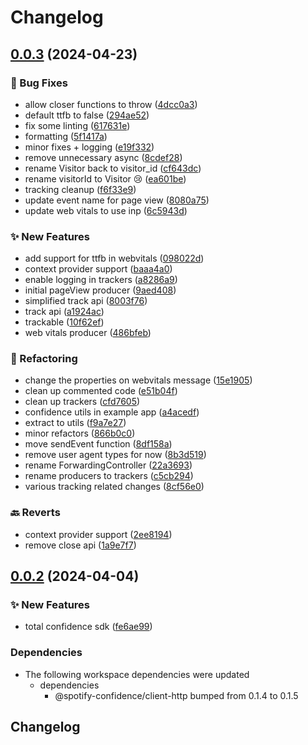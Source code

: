 # Changelog

## [0.0.3](https://github.com/spotify/confidence-openfeature-provider-js/compare/sdk-v0.0.2...sdk-v0.0.3) (2024-04-23)


### 🐛 Bug Fixes

* allow closer functions to throw ([4dcc0a3](https://github.com/spotify/confidence-openfeature-provider-js/commit/4dcc0a37c6252500edf28207311fb3f514e79f44))
* default ttfb to false ([294ae52](https://github.com/spotify/confidence-openfeature-provider-js/commit/294ae521e8aab6c333783d00752f9278f710b16a))
* fix some linting ([617631e](https://github.com/spotify/confidence-openfeature-provider-js/commit/617631e350d70b0b2937661b7678c8f046957f30))
* formatting ([5f1417a](https://github.com/spotify/confidence-openfeature-provider-js/commit/5f1417a34db6986910764c54437dc865c955355a))
* minor fixes + logging ([e19f332](https://github.com/spotify/confidence-openfeature-provider-js/commit/e19f33221d92a720e779d5b03ef4e5ed0c858e64))
* remove unnecessary async ([8cdef28](https://github.com/spotify/confidence-openfeature-provider-js/commit/8cdef28eb710599b48a19745e4af54e9faccf5af))
* rename Visitor back to visitor_id ([cf643dc](https://github.com/spotify/confidence-openfeature-provider-js/commit/cf643dcdd91f8d26d78b0d87abc0ebbc9927b492))
* rename visitorId to Visitor 😢 ([ea601be](https://github.com/spotify/confidence-openfeature-provider-js/commit/ea601bea6b028acbea36c0f4189a2fa5caf06301))
* tracking cleanup ([f6f33e9](https://github.com/spotify/confidence-openfeature-provider-js/commit/f6f33e96ed6f4031309e84d0d57f69f2f34cd9b3))
* update event name for page view ([8080a75](https://github.com/spotify/confidence-openfeature-provider-js/commit/8080a750e331842851167215268da15acde79a2f))
* update web vitals to use inp ([6c5943d](https://github.com/spotify/confidence-openfeature-provider-js/commit/6c5943d2b3685c9c9de2c8acaa5d45c7d81a85f8))


### ✨ New Features

* add support for ttfb in webvitals ([098022d](https://github.com/spotify/confidence-openfeature-provider-js/commit/098022d95005c4b6dec7f182c3653a1a59b99fb9))
* context provider support ([baaa4a0](https://github.com/spotify/confidence-openfeature-provider-js/commit/baaa4a032dac10f64f3b2393a7fad324e7396061))
* enable logging in trackers ([a8286a9](https://github.com/spotify/confidence-openfeature-provider-js/commit/a8286a93f42115c7849ffd5cc000a90cb2bb372c))
* initial pageView producer ([9aed408](https://github.com/spotify/confidence-openfeature-provider-js/commit/9aed4087be8d2afd21beeb0278ce4b97e95b5834))
* simplified track api ([8003f76](https://github.com/spotify/confidence-openfeature-provider-js/commit/8003f766632c0ddafc066448fbf96d956cc3dd6e))
* track api ([a1924ac](https://github.com/spotify/confidence-openfeature-provider-js/commit/a1924ac793ac5d106da1328a0dbab93423ea5e99))
* trackable ([10f62ef](https://github.com/spotify/confidence-openfeature-provider-js/commit/10f62ef4fc962a037c3a19193d37d28f703c2926))
* web vitals producer ([486bfeb](https://github.com/spotify/confidence-openfeature-provider-js/commit/486bfebc8802074c6e7c9f985ec2e5132bfaa234))


### 🔄 Refactoring

* change the properties on webvitals message ([15e1905](https://github.com/spotify/confidence-openfeature-provider-js/commit/15e1905191d04ac5bb91f62f6a7fdcf279d1ca15))
* clean up commented code ([e51b04f](https://github.com/spotify/confidence-openfeature-provider-js/commit/e51b04f1934b1afd45e421bd064405a568c9508c))
* clean up trackers ([cfd7605](https://github.com/spotify/confidence-openfeature-provider-js/commit/cfd76053d5d03e659256b719af66357c3c0b1320))
* confidence utils in example app ([a4acedf](https://github.com/spotify/confidence-openfeature-provider-js/commit/a4acedf852fa1ae7a46d4002d53a19fd017e53ad))
* extract to utils ([f9a7e27](https://github.com/spotify/confidence-openfeature-provider-js/commit/f9a7e27b4a0686563fbc1dc78fd5376ccc2e1b1f))
* minor refactors ([866b0c0](https://github.com/spotify/confidence-openfeature-provider-js/commit/866b0c011d6cd6cd005b3d5d14e3954fb5a0ac1b))
* move sendEvent function ([8df158a](https://github.com/spotify/confidence-openfeature-provider-js/commit/8df158ae8b64e444f709ae9e0f73d802f04acb62))
* remove user agent types for now ([8b3d519](https://github.com/spotify/confidence-openfeature-provider-js/commit/8b3d519f8331b31a4d5fdd9df29425aa39af8c8e))
* rename ForwardingController ([22a3693](https://github.com/spotify/confidence-openfeature-provider-js/commit/22a3693eb581f8e51e3d3d3647f9e646669ea5f7))
* rename producers to trackers ([c5cb294](https://github.com/spotify/confidence-openfeature-provider-js/commit/c5cb294ba8abd1041a50bd54c5b74a29d4df6784))
* various tracking related changes ([8cf56e0](https://github.com/spotify/confidence-openfeature-provider-js/commit/8cf56e0294a2714acad77edc7a32aa5ab086fa35))


### 🔙 Reverts

* context provider support ([2ee8194](https://github.com/spotify/confidence-openfeature-provider-js/commit/2ee8194229e9e5c26fcca29fac582571a6ccd879))
* remove close api ([1a9e7f7](https://github.com/spotify/confidence-openfeature-provider-js/commit/1a9e7f7ea9921198d273d150beb67595519f1a2d))

## [0.0.2](https://github.com/spotify/confidence-openfeature-provider-js/compare/sdk-v0.0.1...sdk-v0.0.2) (2024-04-04)


### ✨ New Features

* total confidence sdk ([fe6ae99](https://github.com/spotify/confidence-openfeature-provider-js/commit/fe6ae9979fba51886005542ab5f3cc06a392bcc3))


### Dependencies

* The following workspace dependencies were updated
  * dependencies
    * @spotify-confidence/client-http bumped from 0.1.4 to 0.1.5

## Changelog
